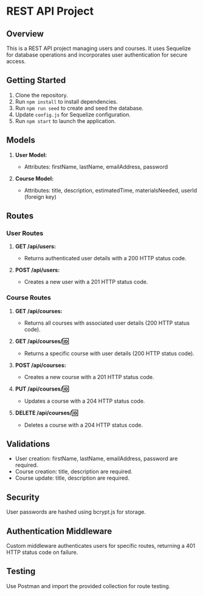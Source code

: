 # REST API Project

## Overview

This is a REST API project managing users and courses. It uses Sequelize for database operations and incorporates user authentication for secure access.

## Getting Started

1. Clone the repository.
2. Run `npm install` to install dependencies.
3. Run `npm run seed` to create and seed the database.
4. Update `config.js` for Sequelize configuration.
5. Run `npm start` to launch the application.

## Models

1. **User Model:**
   - Attributes: firstName, lastName, emailAddress, password

2. **Course Model:**
   - Attributes: title, description, estimatedTime, materialsNeeded, userId (foreign key)

## Routes

### User Routes

1. **GET /api/users:**
   - Returns authenticated user details with a 200 HTTP status code.

2. **POST /api/users:**
   - Creates a new user with a 201 HTTP status code.

### Course Routes

1. **GET /api/courses:**
   - Returns all courses with associated user details (200 HTTP status code).

2. **GET /api/courses/:id:**
   - Returns a specific course with user details (200 HTTP status code).

3. **POST /api/courses:**
   - Creates a new course with a 201 HTTP status code.

4. **PUT /api/courses/:id:**
   - Updates a course with a 204 HTTP status code.

5. **DELETE /api/courses/:id:**
   - Deletes a course with a 204 HTTP status code.

## Validations

- User creation: firstName, lastName, emailAddress, password are required.
- Course creation: title, description are required.
- Course update: title, description are required.

## Security

User passwords are hashed using bcrypt.js for storage.

## Authentication Middleware

Custom middleware authenticates users for specific routes, returning a 401 HTTP status code on failure.

## Testing

Use Postman and import the provided collection for route testing.
